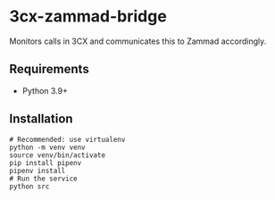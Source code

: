 # 3cx-zammad-bridge

Monitors calls in 3CX and communicates this to Zammad accordingly.

## Requirements

- Python 3.9+

## Installation

```shell
# Recommended: use virtualenv
python -m venv venv
source venv/bin/activate
pip install pipenv
pipenv install
# Run the service
python src
```
